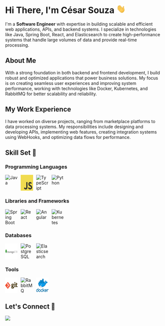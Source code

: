 <h1>Hi There, I'm César Souza <img src="https://raw.githubusercontent.com/ABSphreak/ABSphreak/master/gifs/Hi.gif" width="30px"></h1>

I'm a **Software Engineer** with expertise in building scalable and efficient web applications, APIs, and backend systems. I specialize in technologies like Java, Spring Boot, React, and Elasticsearch to create high-performance systems that handle large volumes of data and provide real-time processing.

## About Me
With a strong foundation in both backend and frontend development, I build robust and optimized applications that power business solutions. My focus is on creating seamless user experiences and improving system performance, working with technologies like Docker, Kubernetes, and RabbitMQ for better scalability and reliability.

## My Work Experience
I have worked on diverse projects, ranging from marketplace platforms to data processing systems. My responsibilities include designing and developing APIs, implementing web features, creating integration systems using WebHooks, and optimizing data flows for performance.

## Skill Set :muscle:

### Programming Languages
<div style="display: flex; gap: 10px;">
  <img title="Java" alt="Java" width="40px" src="https://cdn.jsdelivr.net/gh/devicons/devicon/icons/java/java-original.svg"/>  
  <img title="JavaScript" alt="JavaScript" width="40px" src="https://raw.githubusercontent.com/github/explore/master/topics/javascript/javascript.png"/>  
  <img title="TypeScript" alt="TypeScript" width="40px" src="https://cdn.jsdelivr.net/gh/devicons/devicon/icons/typescript/typescript-original.svg"/>  
  <img title="Python" alt="Python" width="40px" src="https://cdn.jsdelivr.net/gh/devicons/devicon/icons/python/python-original.svg"/>  
</div>

### Libraries and Frameworks
<div style="display: flex; gap: 10px;">
  <img title="Spring Boot" alt="Spring Boot" width="40px" src="https://cdn.jsdelivr.net/gh/devicons/devicon/icons/spring/spring-original.svg"/>  
  <img title="React" alt="React" width="40px" src="https://cdn.jsdelivr.net/gh/devicons/devicon/icons/react/react-original.svg"/>  
  <img title="Angular" alt="Angular" width="40px" src="https://cdn.jsdelivr.net/gh/devicons/devicon/icons/angular/angular-original.svg"/>  
  <img title="Kubernetes" alt="Kubernetes" width="40px" src="https://cdn.jsdelivr.net/gh/devicons/devicon/icons/kubernetes/kubernetes-plain-wordmark.svg"/>
</div>

### Databases
<div style="display: flex; gap: 10px;">
  <img title="MongoDB" alt="MongoDB" width="40px" src="https://raw.githubusercontent.com/github/explore/master/topics/mongodb/mongodb.png"/>  
  <img title="PostgreSQL" alt="PostgreSQL" width="40px" src="https://cdn.jsdelivr.net/gh/devicons/devicon/icons/postgresql/postgresql-original.svg"/>  
  <img title="Elasticsearch" alt="Elasticsearch" width="40px" src="https://cdn.jsdelivr.net/gh/devicons/devicon/icons/elasticsearch/elasticsearch-original.svg"/>
</div>

### Tools
<div style="display: flex; gap: 10px;">
  <img title="Git" alt="Git" width="40px" src="https://raw.githubusercontent.com/github/explore/master/topics/git/git.png"/>  
  <img title="RabbitMQ" alt="RabbitMQ" width="40px" src="https://cdn.jsdelivr.net/gh/devicons/devicon/icons/rabbitmq/rabbitmq-original.svg"/>  
  <img title="Docker" alt="Docker" width="40px" src="https://raw.githubusercontent.com/github/explore/master/topics/docker/docker.png"/>
</div>

## Let's Connect :handshake:
<a href="www.linkedin.com/in/cesar-daniel"><img src="https://cdn2.iconfinder.com/data/icons/social-media-2285/512/1_Linkedin_unofficial_colored_svg-128.png" width="40"></a>
